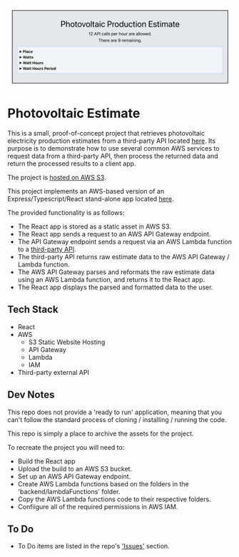 ![repo header](images/header.png?raw=true 'Photovoltaic Estimate')

# Photovoltaic Estimate

This is a small, proof-of-concept project that retrieves photovoltaic electricity production estimates from a third-party API located [here](https://api.forecast.solar/estimate/52/12/37/0/5.67). Its purpose is to demonstrate how to use several common AWS services to request data from a third-party API, then process the returned data and return the processed results to a client app.

The project is [hosted on AWS S3](http://pv-estimate.s3-website.eu-north-1.amazonaws.com/).

This project implements an AWS-based version of an Express/Typescript/React stand-alone app located [here](https://github.com/mattburnett-repo/generic_code_challenge_02).

The provided functionality is as follows:

- The React app is stored as a static asset in AWS S3.
- The React app sends a request to an AWS API Gateway endpoint.
- The API Gateway endpoint sends a request via an AWS Lambda function to a [third-party API](https://api.forecast.solar/estimate/52/12/37/0/5.67).
- The third-party API returns raw estimate data to the AWS API Gateway / Lambda function.
- The AWS API Gateway parses and reformats the raw estimate data using an AWS Lambda function, and returns it to the React app.
- The React app displays the parsed and formatted data to the user.

## Tech Stack

- React
- AWS
  - S3 Static Website Hosting
  - API Gateway
  - Lambda
  - IAM
- Third-party external API

## Dev Notes

This repo does not provide a 'ready to run' application, meaning that you can't follow the standard process of cloning / installing / running the code.

This repo is simply a place to archive the assets for the project.

To recreate the project you will need to:

- Build the React app
- Upload the build to an AWS S3 bucket.
- Set up an AWS API Gateway endpoint.
- Create AWS Lambda functions based on the folders in the 'backend/lambdaFunctions' folder.
- Copy the AWS Lambda functions code to their respective folders.
- Confiigure all of the required permissions in AWS IAM.

## To Do

- To Do items are listed in the repo's ['Issues'](https://github.com/mattburnett-repo/pv-estimate/issues) section.
